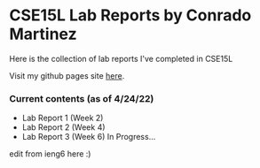 # CSE15L Lab Reports by Conrado Martinez
Here is the collection of lab reports I've completed in CSE15L

Visit my github pages site [here](https://conrado-m-ucsd.github.io/CSE15L-Lab-Reports/).

### Current contents (as of 4/24/22) 
- Lab Report 1 (Week 2)
- Lab Report 2 (Week 4) 
- Lab Report 3 (Week 6) In Progress...

edit from ieng6 here :)

